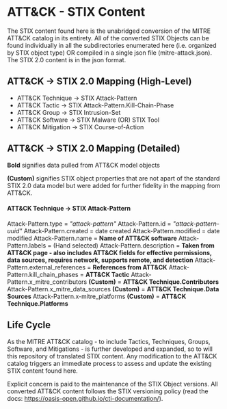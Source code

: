 # ATT&CK - STIX Content 
The STIX content found here is the unabridged conversion of the MITRE ATT&CK catalog in its entirety. All of the converted STIX Objects can be found individually in all the subdirectories enumerated here (i.e. organized by STIX object type) OR compiled in a single json file (mitre-attack.json). The STIX 2.0 content is in the json format.

## ATT&CK -> STIX 2.0 Mapping (High-Level)
* ATT&CK Technique -> STIX Attack-Pattern
* ATT&CK Tactic -> STIX Attack-Pattern.Kill-Chain-Phase
* ATT&CK Group -> STIX Intrusion-Set
* ATT&CK Software -> STIX Malware (OR) STIX Tool
* ATT&CK Mitigation -> STIX Course-of-Action

## ATT&CK -> STIX 2.0 Mapping (Detailed)

**Bold** signifies data pulled from ATT&CK model objects

**(Custom)** signifies STIX object properties that are not apart of the standard STIX 2.0 data model but were added for further fidelity in the mapping from ATT&CK.

#### ATT&CK Technique -> STIX Attack-Pattern
Attack-Pattern.type = *"attack-pattern"*
Attack-Pattern.id = *"attack-pattern-uuid"*
Attack-Pattern.created = date created
Attack-Pattern.modified = date modified
<span>Attack-Pattern.name</span> = **Name of ATT&CK software**
Attack-Pattern.labels = (Hand selected)
Attack-Pattern.description = **Taken from ATT&CK page - also includes ATT&CK fields for effective permissions, data sources, requires network, supports remote, and detection**
Attack-Pattern.external_references = **References from ATT&CK**
Attack-Pattern.kill_chain_phases = **ATT&CK Tactic**
Attack-Pattern.x_mitre_contributors **(Custom)** = **ATT&CK Technique.Contributors**
Attack-Pattern.x_mitre_data_sources **(Custom)** = **ATT&CK Technique.Data Sources**
Attack-Pattern.x-mitre_platforms **(Custom)** = **ATT&CK Technique.Platforms**


## Life Cycle
As the MITRE ATT&CK catalog - to include Tactics, Techniques, Groups, Software, and Mitigations - is further developed and expanded, so to will this repository of translated STIX content. Any modification to the ATT&CK catalog triggers an immediate process to assess and update the existing STIX content found here. 

Explicit concern is paid to the maintenance of the STIX Object versions. All converted ATT&CK content follows the STIX versioning policy (read the docs: https://oasis-open.github.io/cti-documentation/). 
